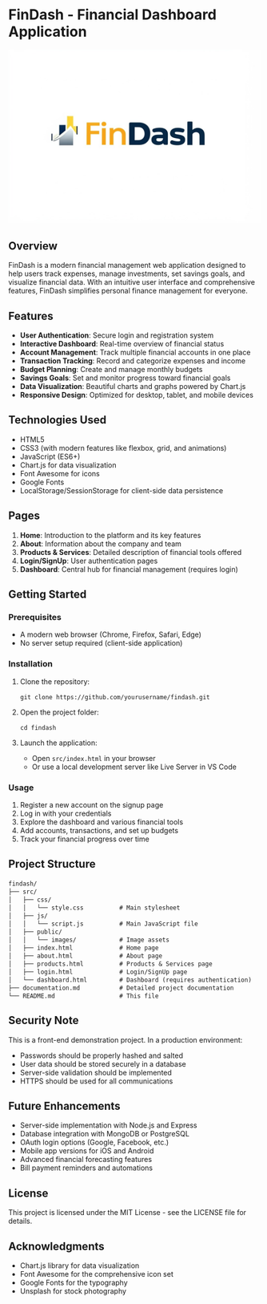 # FinDash - Financial Dashboard Application

![FinDash Logo](src/images/Logo.jpeg)

## Overview

FinDash is a modern financial management web application designed to help users track expenses, manage investments, set savings goals, and visualize financial data. With an intuitive user interface and comprehensive features, FinDash simplifies personal finance management for everyone.

## Features

- **User Authentication**: Secure login and registration system
- **Interactive Dashboard**: Real-time overview of financial status
- **Account Management**: Track multiple financial accounts in one place
- **Transaction Tracking**: Record and categorize expenses and income
- **Budget Planning**: Create and manage monthly budgets
- **Savings Goals**: Set and monitor progress toward financial goals
- **Data Visualization**: Beautiful charts and graphs powered by Chart.js
- **Responsive Design**: Optimized for desktop, tablet, and mobile devices

## Technologies Used

- HTML5
- CSS3 (with modern features like flexbox, grid, and animations)
- JavaScript (ES6+)
- Chart.js for data visualization
- Font Awesome for icons
- Google Fonts
- LocalStorage/SessionStorage for client-side data persistence

## Pages

1. **Home**: Introduction to the platform and its key features
2. **About**: Information about the company and team
3. **Products & Services**: Detailed description of financial tools offered
4. **Login/SignUp**: User authentication pages
5. **Dashboard**: Central hub for financial management (requires login)

## Getting Started

### Prerequisites

- A modern web browser (Chrome, Firefox, Safari, Edge)
- No server setup required (client-side application)

### Installation

1. Clone the repository:
   ```
   git clone https://github.com/yourusername/findash.git
   ```

2. Open the project folder:
   ```
   cd findash
   ```

3. Launch the application:
   - Open `src/index.html` in your browser
   - Or use a local development server like Live Server in VS Code

### Usage

1. Register a new account on the signup page
2. Log in with your credentials
3. Explore the dashboard and various financial tools
4. Add accounts, transactions, and set up budgets
5. Track your financial progress over time

## Project Structure

```
findash/
├── src/
│   ├── css/
│   │   └── style.css          # Main stylesheet
│   ├── js/
│   │   └── script.js          # Main JavaScript file
│   ├── public/
│   │   └── images/            # Image assets
│   ├── index.html             # Home page
│   ├── about.html             # About page
│   ├── products.html          # Products & Services page
│   ├── login.html             # Login/SignUp page
│   └── dashboard.html         # Dashboard (requires authentication)
├── documentation.md           # Detailed project documentation
└── README.md                  # This file
```

## Security Note

This is a front-end demonstration project. In a production environment:
- Passwords should be properly hashed and salted
- User data should be stored securely in a database
- Server-side validation should be implemented
- HTTPS should be used for all communications

## Future Enhancements

- Server-side implementation with Node.js and Express
- Database integration with MongoDB or PostgreSQL
- OAuth login options (Google, Facebook, etc.)
- Mobile app versions for iOS and Android
- Advanced financial forecasting features
- Bill payment reminders and automations

## License

This project is licensed under the MIT License - see the LICENSE file for details.

## Acknowledgments

- Chart.js library for data visualization
- Font Awesome for the comprehensive icon set
- Google Fonts for the typography
- Unsplash for stock photography
